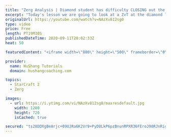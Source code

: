 ```yaml
---
title: "Zerg Analysis | Diamond student has difficulty CLOSING out the MATCH [Starcraft 2]"
excerpt: "Today's lesson we are going to look at a ZvT at the diamond level focusing on the Zerg Analysis. The zerg manages to get into a very strong position but has difficulty closing it out. Let's learn how we can approach this scenario better!  Zerg Analysis | Diamond student has difficulty CLOSING out the"
originalUrl: https://youtube.com/watch?v=NAzXv812sg0
type: video
price: Free
length: PT19M30S
publishedDateTime: 2020-09-11T20:02:33Z
heat: 50

featuredContent: "<iframe width=\"800\" height=\"500\" frameborder=\"0\" src=\"https://www.youtube.com/embed/NAzXv812sg0\" allow=\"accelerometer; autoplay; encrypted-media; gyroscope; picture-in-picture\" allowfullscreen></iframe>"

provider:
  name: HuShang Tutorials
  domain: hushangcoaching.com

topics:
  - StarCraft 2
  - Zerg

images:
  - url: https://i.ytimg.com/vi/NAzXv812sg0/maxresdefault.jpg
    width: 1280
    height: 720
    isCached: true

secured: "ts28DDXgBeArjc+09UJRa6K2Vr9+PyD8LkP6pzBnunRPXR36FEroJ98RJnRigZv4Il1sZaLIFG8LRJOv8AGwQthPFo2bOZbrhrQguiqiZi20W9kiFMmvzzhDGkt5Qdr6YVOKDWL4WdKIpRbqclKtHDA4nMxiou7JqOA8Z9n2llEdqh0bdeHSkiw9UWCqDSbwaVB+uT6rNFNlViIF3pu/eQGeemcUGGq6n7Lv7NiH9Q1/Y4tCHG+5JfFgshRhvpWp/pXNiZkSu0zi/igRtn+om9BwKMzKzyfDXyZ4/QnjBLMxR0Y8BvpkNOk6tv4/PjaIGn3Zt1+UsVy2UPks0wyjjVdkklmG2C6ddI7R6IREyL9fCdLTl6jgPBt0Uow38Mud0aWxzGdXPvvioy0Rf3KQ273ee4QYhOEprqHwh40o8HA=;4dtUDuCEHmW86BkL5udMxQ=="
---
```


